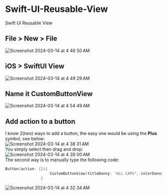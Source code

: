 # Swift-UI-Reusable-View
Swift UI Reusable View
## File > New > File 
![Screenshot 2024-03-14 at 4 46 50 AM](https://github.com/danielurra/Swift-UI-Reusable-View/assets/51704179/09918fa5-4cf5-4b88-849b-017a9a617b43)<br>
## iOS > SwiftUI View
![Screenshot 2024-03-14 at 4 49 29 AM](https://github.com/danielurra/Swift-UI-Reusable-View/assets/51704179/054f66a2-c067-4495-bf88-d9620404947c)
## Name it CustomButtonView
![Screenshot 2024-03-14 at 4 54 49 AM](https://github.com/danielurra/Swift-UI-Reusable-View/assets/51704179/b7e55839-8e3d-49b2-b4c9-31e04f0ff175)

## Add action to a button
I know 2(two) ways to add a button, the easy one would be using the **Plus** symbol, see below:<br>
![Screenshot 2024-03-14 at 4 38 31 AM](https://github.com/danielurra/Swift-UI-Reusable-View/assets/51704179/5b98e829-7f05-4ffd-b403-a05e0c9c9c62)<br>
You simply select then drag and drop:<br>
![Screenshot 2024-03-14 at 4 39 00 AM](https://github.com/danielurra/Swift-UI-Reusable-View/assets/51704179/32f4095b-1e42-4dc4-8f42-1f8003d392a1)<br>
The second way is to manually type the following code:<br>
```swift
Button(action: {}){
                    CustomButtonView(titleDanny: "ALL CAPS", colorDanny: .red)
                }
```
![Screenshot 2024-03-14 at 4 32 34 AM](https://github.com/danielurra/Swift-UI-Reusable-View/assets/51704179/3b164119-b7f8-40a3-b5f8-b57e2fb46a0a)

